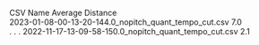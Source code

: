 
CSV Name	                          Average Distance		
2023-01-08-00-13-20-144.0_nopitch_quant_tempo_cut.csv	7.0		
.
.
.
2022-11-17-13-09-58-150.0_nopitch_quant_tempo_cut.csv	2.1		



